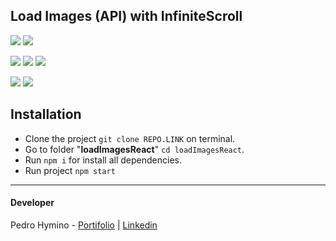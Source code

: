 ## Load Images (API) with InfiniteScroll 

![](https://img.shields.io/badge/React-16.8.6-61DAFB.svg?logo=react) ![](https://img.shields.io/badge/Bootstrap-4.3.1-563D7C.svg?logo=bootstrap)

![](https://img.shields.io/badge/Axios-0.19.0-247ee6.svg) ![](https://img.shields.io/badge/StackGrid-0.7.1-247ee6.svg) ![](https://img.shields.io/badge/InfiniteScroll-4.5.2-247ee6.svg)

![](https://img.shields.io/badge/GoogleChrome-Success-success.svg?logo=googlechrome) ![](https://img.shields.io/badge/MozillaFirefox-Success-success.svg?logo=mozillafirefox)


## Installation

* Clone the project `git clone REPO.LINK` on terminal.
* Go to folder "**loadImagesReact**" `cd loadImagesReact`.
* Run `npm i` for install all dependencies.
* Run project `npm start`

------------


#### Developer
Pedro Hymino - [Portifolio](https://pedrohymino.tumblr.com "Portifolio") | [Linkedin](https://www.linkedin.com/in/pedrohymino/ "Linkedin")
